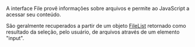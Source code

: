 A interface File provê informações sobre arquivos e permite ao JavaScript a acessar seu conteúdo.

São geralmente recuperados a partir de um objeto [FileList](https://developer.mozilla.org/pt-BR/docs/Web/API/FileList)
retornado como resultado da seleção, pelo usuário, de arquivos através de um elemento "input".